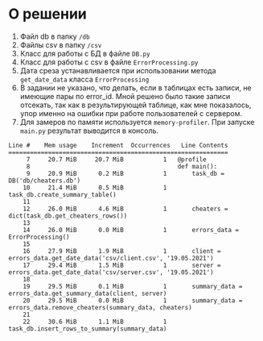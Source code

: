 # О решении

1. Файл db в папку `/db`
2. Файлы csv в папку `/csv`
3. Класс для работы с БД в файле `DB.py`
4. Класс для работы с csv в файле `ErrorProcessing.py`
5. Дата среза устанавливается при использовании метода `get_date_data` класса `ErrorProcessing`
6. В задании не указано, что делать, если в таблицах есть записи, не имеющие пары по error_id. Мной решено было такие записи отсекать, так как в результирующей таблице, как мне показалось, упор именно на ошибки при работе пользователей с сервером.
7. Для замеров по памяти используется `memory-profiler`. При запуске `main.py` результат выводится в консоль.
```
Line #    Mem usage    Increment  Occurrences   Line Contents
=============================================================
     7     20.7 MiB     20.7 MiB           1   @profile
     8                                         def main():
     9     20.9 MiB      0.2 MiB           1       task_db = DB('db/cheaters.db')
    10     21.4 MiB      0.5 MiB           1       task_db.create_summary_table()
    11                                         
    12     26.0 MiB      4.6 MiB           1       cheaters = dict(task_db.get_cheaters_rows())
    13                                         
    14     26.0 MiB      0.0 MiB           1       errors_data = ErrorProcessing()
    15                                         
    16     27.9 MiB      1.9 MiB           1       client = errors_data.get_date_data('csv/client.csv', '19.05.2021')
    17     29.4 MiB      1.5 MiB           1       server = errors_data.get_date_data('csv/server.csv', '19.05.2021')
    18                                         
    19     29.5 MiB      0.1 MiB           1       summary_data = errors_data.get_summary_data(client, server)
    20     29.5 MiB      0.0 MiB           1       summary_data = errors_data.remove_cheaters(summary_data, cheaters)
    21                                         
    22     30.6 MiB      1.1 MiB           1       task_db.insert_rows_to_summary(summary_data)
```
